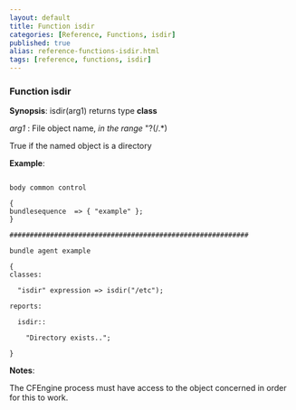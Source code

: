 ```yaml
---
layout: default
title: Function isdir
categories: [Reference, Functions, isdir]
published: true
alias: reference-functions-isdir.html
tags: [reference, functions, isdir]
---
```


### Function isdir

**Synopsis**: isdir(arg1) returns type **class**

  
 *arg1* : File object name, *in the range* "?(/.\*)   

True if the named object is a directory

**Example**:  
   

```cf3

body common control

{
bundlesequence  => { "example" };
}

###########################################################

bundle agent example

{     
classes:

  "isdir" expression => isdir("/etc");

reports:

  isdir::

    "Directory exists..";

}
```

**Notes**:  
   

The CFEngine process must have access to the object concerned in order
for this to work.
